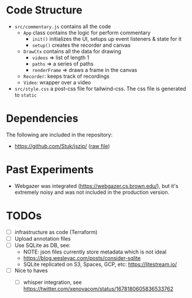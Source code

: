 # Code Structure
- `src/commentary.js` contains all the code 
    - `App` class contains the logic for perform commentary
        - `init()` initializes the UI, setups up event listeners & state for it
        - `setup()` creates the recorder and canvas
    - `DrawCtx` contains all the data for drawing
        - `videos` => list of length 1
        - `paths` => a series of paths
        - `renderFrame` => draws a frame in the canvas
    - `Recorder`: keeps track of recordings
    - `Video`: wrapper over a video
- `src/style.css` a post-css file for tailwind-css. The css file is generated
  to `static`

# Dependencies

The following are included in the repository:
- https://github.com/Stuk/jszip/ ([raw file](https://raw.githubusercontent.com/eligrey/FileSaver.js/master/dist/FileSaver.min.js))

# Past Experiments

* Webgazer was integrated (https://webgazer.cs.brown.edu/), but it's extremely
  noisy and was not included in the production version.

# TODOs

- [ ] infrastructure as code (Terraform)
- [ ] Upload annotation files
- [ ] Use SQLite as DB, see:
    - NOTE: json files currently store metadata which is not ideal
    - https://blog.wesleyac.com/posts/consider-sqlite
	- SQLite replicated on S3, Spaces, GCP, etc: https://litestream.io/
- [ ] Nice to haves
    - [ ] whisper integration, see https://twitter.com/xenovacom/status/1678180605836533762

